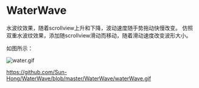 # WaterWave
水波纹效果，随着scrollview上升和下降，波动速度随手势拖动快慢改变。
仿照双重水波纹效果，添加随scrollview滑动而移动，随着滑动速度改变波形大小。

如图所示：


![water.gif](https://github.com/Sun-Hong/WaterWave/blob/master/WaterWave/waterWave.gif)


https://github.com/Sun-Hong/WaterWave/blob/master/WaterWave/waterWave.gif
